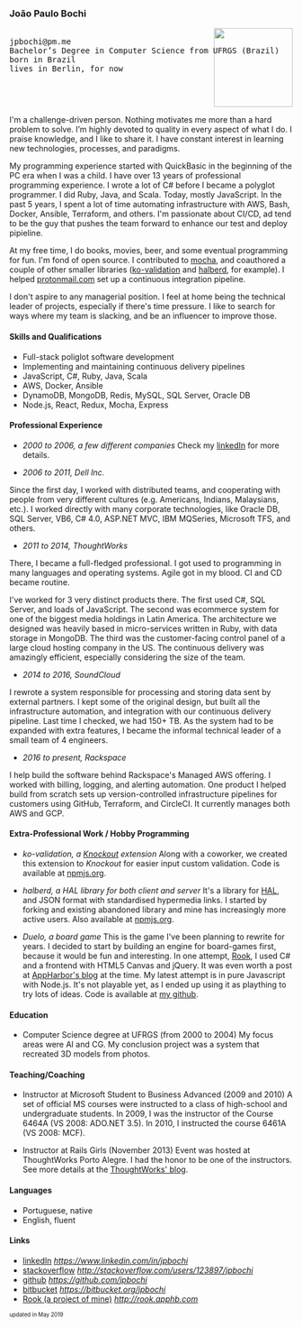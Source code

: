 ### João Paulo Bochi

<pre>
<img src="https://s.gravatar.com/avatar/00b5af0ca354a642c252b712dc7d5883?s=121" style="float:right;height:10em;width:10em;"/>
jpbochi@pm.me
Bachelor’s Degree in Computer Science from UFRGS (Brazil)
born in Brazil
lives in Berlin, for now
</pre>

I'm a challenge-driven person. Nothing motivates me more than a hard problem to solve. I’m highly devoted to quality in every aspect of what I do. I praise knowledge, and I like to share it. I have constant interest in learning new technologies, processes, and paradigms.

My programming experience started with QuickBasic in the beginning of the PC era when I was a child. I have over 13 years of professional programming experience. I wrote a lot of C# before I became a polyglot programmer. I did Ruby, Java, and Scala. Today, mostly JavaScript. In the past 5 years, I spent a lot of time automating infrastructure with AWS, Bash, Docker, Ansible, Terraform, and others. I'm passionate about CI/CD, ad tend to be the guy that pushes the team forward to enhance our test and deploy pipieline.

 At my free time, I do books, movies, beer, and some eventual programming for fun. I'm fond of open source. I contributed to [mocha](http://visionmedia.github.io/mocha/), and coauthored a couple of other smaller libraries ([ko-validation](https://github.com/racker/ko-validation/) and [halberd](https://www.npmjs.com/package/halberd), for example). I helped [protonmail.com](https://protonmail.com/) set up a continuous integration pipeline.

I don't aspire to any managerial position. I feel at home being the technical leader of projects, especially if there's time pressure. I like to search for ways where my team is slacking, and be an influencer to improve those.

#### Skills and Qualifications

- Full-stack poliglot software development
- Implementing and maintaining continuous delivery pipelines
- JavaScript, C#, Ruby, Java, Scala
- AWS, Docker, Ansible
- DynamoDB, MongoDB, Redis, MySQL, SQL Server, Oracle DB
- Node.js, React, Redux, Mocha, Express

#### Professional Experience

- *2000 to 2006, a few different companies*
Check my [linkedIn](http://linkedin.com/in/jpbochi) for more details.

- *2006 to 2011, Dell Inc.*

Since the first day, I worked with distributed teams, and cooperating with people from very different cultures (e.g. Americans, Indians, Malaysians, etc.). I worked directly with many corporate technologies, like Oracle DB, SQL Server, VB6, C# 4.0, ASP.NET MVC, IBM MQSeries, Microsoft TFS, and others.

- *2011 to 2014, ThoughtWorks*

There, I became a full-fledged professional. I got used to programming in many languages and operating systems. Agile got in my blood. CI and CD became routine.

I've worked for 3 very distinct products there. The first used C#, SQL Server, and loads of JavaScript. The second was ecommerce system for one of the biggest media holdings in Latin America. The architecture we designed was heavily based in micro-services written in Ruby, with data storage in MongoDB. The third was the customer-facing control panel of a large cloud hosting company in the US. The continuous delivery was amazingly efficient, especially considering the size of the team.

- *2014 to 2016, SoundCloud*

I rewrote a system responsible for processing and storing data sent by external partners. I kept some of the original design, but built all the infrastructure automation, and integration with our continuous delivery pipeline. Last time I checked, we had 150+ TB. As the system had to be expanded with extra features, I became the informal technical leader of a small team of 4 engineers.

- *2016 to present, Rackspace*

I help build the software behind Rackspace's Managed AWS offering. I worked with billing, logging, and alerting automation. One product I helped build from scratch sets up version-controlled infrastructure pipelines for customers using GitHub, Terraform, and CircleCI. It currently manages both AWS and GCP.

#### Extra-Professional Work / Hobby Programming

- *ko-validation, a [Knockout](http://knockoutjs.com/) extension*
Along with a coworker, we created this extension to _Knockout_ for easier input custom validation. Code is available at [npmjs.org](https://www.npmjs.org/package/ko-validation]).

- *halberd, a HAL library for both client and server*
It's a library for [HAL](http://stateless.co/hal_specification.html), and JSON format with standardised hypermedia links. I started by forking and existing abandoned library and mine has increasingly more active users. Also available at [npmjs.org](https://www.npmjs.org/package/halberd).

- *Duelo, a board game*
This is the game I've been planning to rewrite for years. I decided to start by building an engine for board-games first, because it would be fun and interesting. In one attempt, [Rook](http://rook.apphb.com/), I used C# and a frontend with HTML5 Canvas and jQuery. It was even worth a post at [AppHarbor's blog](http://blog.appharbor.com/2011/2/16/featured-app-rook) at the time. My latest attempt is in pure Javascript with Node.js. It's not playable yet, as I ended up using it as plaything to try lots of ideas. Code is available at [my github](https://github.com/jpbochi/duelo).

#### Education
- Computer Science degree at UFRGS (from 2000 to 2004)
My focus areas were AI and CG. My conclusion project was a system that recreated 3D models from photos.

#### Teaching/Coaching
- Instructor at Microsoft Student to Business Advanced (2009 and 2010)
A set of official MS courses were instructed to a class of high-school and undergraduate students. In 2009, I was the instructor of the Course 6464A (VS 2008: ADO.NET 3.5). In 2010, I instructed the course 6461A (VS 2008: MCF).

- Instructor at Rails Girls (November 2013)
Event was hosted at ThoughtWorks Porto Alegre. I had the honor to be one of the instructors. See more details at the [ThoughtWorks' blog](https://www.thoughtworks.com/insights/blog/rails-girls-y-thoughtworks).

#### Languages
- Portuguese, native
- English, fluent

#### Links
- [linkedIn](https://www.linkedin.com/in/jpbochi) *https://www.linkedin.com/in/jpbochi*
- [stackoverflow](http://stackoverflow.com/users/123897/jpbochi) *http://stackoverflow.com/users/123897/jpbochi*
- [github](https://github.com/jpbochi) *https://github.com/jpbochi*
- [bitbucket](https://bitbucket.org/jpbochi) *https://bitbucket.org/jpbochi*
- [Rook (a project of mine)](http://rook.apphb.com) *http://rook.apphb.com*

<sub><small>updated in May 2019</small></sub>
